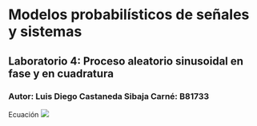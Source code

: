 # Modelos probabilísticos de señales y sistemas
## Laboratorio 4: Proceso aleatorio sinusoidal en fase y en cuadratura 
### Autor: Luis Diego Castaneda Sibaja    Carné: B81733

Ecuación
<img src="https://render.githubusercontent.com/render/math?math=W(t) = X, cos(\omega_{0}t) + Y, sin(\omega_{0}t)">
